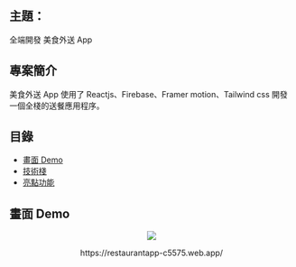 ## 主題：

全端開發 美食外送 App

## 專案簡介

美食外送 App 使用了 Reactjs、Firebase、Framer motion、Tailwind css 開發一個全棧的送餐應用程序。

## 目錄

- [畫面 Demo](#畫面-demo)
- [技術棧](#技術棧)
- [亮點功能](#亮點功能)

## 畫面 Demo

<p align="center">
 <img src="https://i.imgur.com/UOLYGwX.gif">
</p>
<p align="center" src="https://restaurantapp-c5575.web.app/">
 https://restaurantapp-c5575.web.app/
</p>
